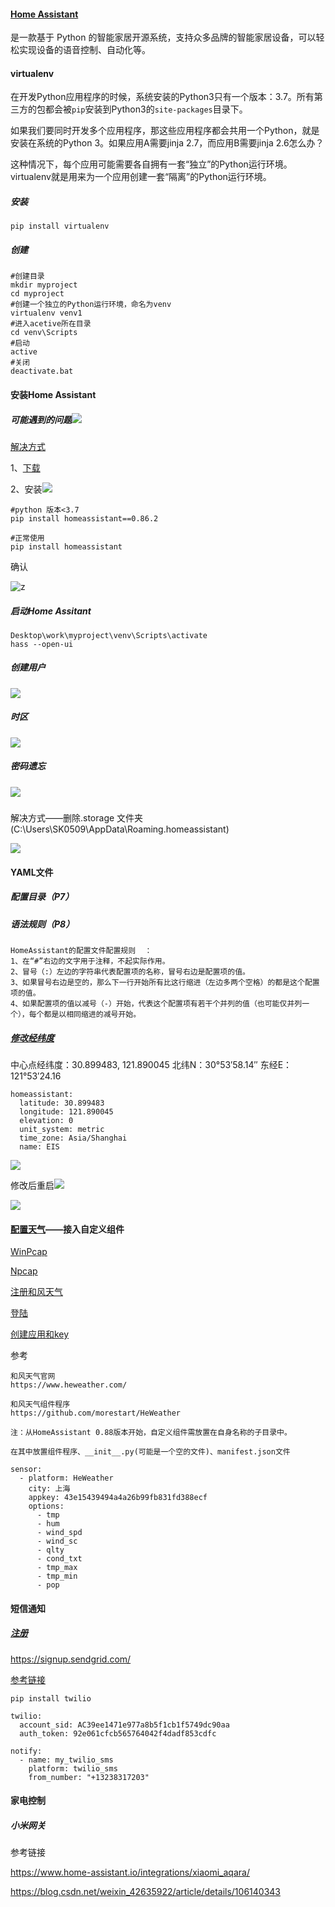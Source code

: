 #### [Home Assistant](https://github.com/home-assistant)

 是一款基于 Python 的智能家居开源系统，支持众多品牌的智能家居设备，可以轻松实现设备的语音控制、自动化等。

#### virtualenv

在开发Python应用程序的时候，系统安装的Python3只有一个版本：3.7。所有第三方的包都会被`pip`安装到Python3的`site-packages`目录下。

如果我们要同时开发多个应用程序，那这些应用程序都会共用一个Python，就是安装在系统的Python 3。如果应用A需要jinja 2.7，而应用B需要jinja 2.6怎么办？

这种情况下，每个应用可能需要各自拥有一套“独立”的Python运行环境。virtualenv就是用来为一个应用创建一套“隔离”的Python运行环境。

##### 安装



```
pip install virtualenv
```

##### 创建

```
#创建目录
mkdir myproject
cd myproject
#创建一个独立的Python运行环境，命名为venv
virtualenv venv1
#进入acetive所在目录
cd venv\Scripts
#启动
active
#关闭
deactivate.bat
```

#### 安装Home Assistant

##### 可能遇到的问题![](.\sources\缺失.png)

[解决方式](https://blog.csdn.net/keeppractice/article/details/115712094)

1、[下载](https://visualstudio.microsoft.com/zh-hans/visual-cpp-build-tools/)

2、安装![](.\sources\安装插件.png)

```
#python 版本<3.7
pip install homeassistant==0.86.2

#正常使用
pip install homeassistant
```

确认

![z](.\sources\确认.png)

##### 启动Home Assitant

```
Desktop\work\myproject\venv\Scripts\activate
hass --open-ui
```

##### 创建用户

![](.\sources\创建用户.png)

##### 时区

![](.\sources\时区.png)



##### 密码遗忘

##### ![](.\sources\遗忘.png)

解决方式——删除.storage 文件夹(C:\Users\SK0509\AppData\Roaming\.homeassistant)

![](.\sources\密码遗忘.png)

#### YAML文件

##### 配置目录（P7）

##### 语法规则（P8）

```
HomeAssistant的配置文件配置规则	：
1、在“#”右边的文字用于注释，不起实际作用。
2、冒号（:）左边的字符串代表配置项的名称，冒号右边是配置项的值。
3、如果冒号右边是空的，那么下一行开始所有比这行缩进（左边多两个空格）的都是这个配置项的值。
4、如果配置项的值以减号（-）开始，代表这个配置项有若干个并列的值（也可能仅并列一个），每个都是以相同缩进的减号开始。
```

##### [修改经纬度](http://map.jiqrxx.com/jingweidu/)

中心点经纬度：30.899483, 121.890045 北纬N：30°53′58.14″ 东经E：121°53′24.16

```
homeassistant:
  latitude: 30.899483
  longitude: 121.890045
  elevation: 0
  unit_system: metric
  time_zone: Asia/Shanghai
  name: EIS
```

![](.\sources\经纬度.png)

修改后重启![](.\sources\重启.png)

![](.\sources\经纬度修改.png)

#### [配置天气](https://www.hachina.io/docs/6743.html)——接入自定义组件

[WinPcap](https://www.winpcap.org/install/default.htm)

[Npcap](https://nmap.org/download.html)

[注册和风天气](https://dev.qweather.com/)

[登陆](https://id.qweather.com/?#/homepage)

[创建应用和key](https://dev.qweather.com/docs/start/get-key/)

参考

```
和风天气官网
https://www.heweather.com/

和风天气组件程序
https://github.com/morestart/HeWeather

注：从HomeAssistant 0.88版本开始，自定义组件需放置在自身名称的子目录中。

在其中放置组件程序、__init__.py(可能是一个空的文件)、manifest.json文件
```

```
sensor:
  - platform: HeWeather 
    city: 上海 
    appkey: 43e15439494a4a26b99fb831fd388ecf 
    options: 
      - tmp 
      - hum
      - wind_spd
      - wind_sc
      - qlty    
      - cond_txt 
      - tmp_max 
      - tmp_min 
      - pop
```

#### 短信通知

##### [注册](https://www.twilio.com/)

https://signup.sendgrid.com/

[参考链接](https://blog.csdn.net/ddjhpxs/article/details/107692185)

```
pip install twilio
```

```
twilio:
  account_sid: AC39ee1471e977a8b5f1cb1f5749dc90aa
  auth_token: 92e061cfcb565764042f4dadf853cdfc
 
notify:
  - name: my_twilio_sms
    platform: twilio_sms
    from_number: "+13238317203" 
```



#### 家电控制

##### 小米网关

参考链接

https://www.home-assistant.io/integrations/xiaomi_aqara/

https://blog.csdn.net/weixin_42635922/article/details/106140343